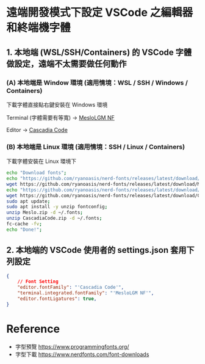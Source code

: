 # 遠端開發模式下設定 VSCode 之編輯器和終端機字體

## 1. 本地端 (WSL/SSH/Containers) 的 VSCode 字體做設定，遠端不太需要做任何動作

### (A) 本地端是 Window 環境 (適用情境：WSL / SSH / Windows / Containers)

下載字體直接點右鍵安裝在 Windows 環境

Terminal (字體需要有等寬) -> [MesloLGM NF](https://github.com/ryanoasis/nerd-fonts/releases/latest/download/Meslo.zip)

Editor -> [Cascadia Code](https://github.com/ryanoasis/nerd-fonts/releases/latest/download/CascadiaCode.zip)

### (B) 本地端是 Linux 環境 (適用情境：SSH / Linux / Containers)

下載字體安裝在 Linux 環境下

```bash
echo "Download fonts";
echo "https://github.com/ryanoasis/nerd-fonts/releases/latest/download/Meslo.zip";
wget https://github.com/ryanoasis/nerd-fonts/releases/latest/download/Meslo.zip;
echo "https://github.com/ryanoasis/nerd-fonts/releases/latest/download/CascadiaCode.zip";
wget https://github.com/ryanoasis/nerd-fonts/releases/latest/download/CascadiaCode.zip;
sudo apt update;
sudo apt install -y unzip fontconfig;
unzip Meslo.zip -d ~/.fonts;
unzip CascadiaCode.zip -d ~/.fonts;
fc-cache -fv;
echo "Done!";
```

## 2. 本地端的 VSCode 使用者的 settings.json 套用下列設定

```json
{
    // Font Setting
    "editor.fontFamily": "'Cascadia Code'",
    "terminal.integrated.fontFamily": "'MesloLGM NF'",
    "editor.fontLigatures": true,
}
```

# Reference

- 字型預覽 <https://www.programmingfonts.org/>
- 字型下載 <https://www.nerdfonts.com/font-downloads>
